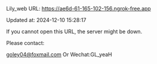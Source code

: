 Lily_web URL: https://ae6d-61-165-102-156.ngrok-free.app

Updated at: 2024-12-10 15:28:17

If you cannot open this URL, the server might be down.

Please contact: 

goley04@foxmail.com Or Wechat:GL_yeaH
